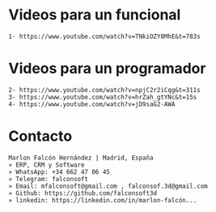 # Videos para un funcional
 ``` 
1- https://www.youtube.com/watch?v=TNkiOZY8MhE&t=783s
 ``` 
 
 
# Videos para un programador
 ``` 
2- https://www.youtube.com/watch?v=npjC2r2iCqg&t=311s
3- https://www.youtube.com/watch?v=hrZah_gtYNc&t=15s
4- https://www.youtube.com/watch?v=jD9saG2-AWA
 ```
 
 # Contacto
  ``` 
 Marlon Falcón Hernández | Madrid, España
» ERP, CRM y Software
» WhatsApp: +34 662 47 06 45
» Telegram: falconsoft
» Email: mfalconsoft@gmail.com , falconsof.3d@gmail.com
» Github: https://github.com/falconsoft3d
» linkedin: https://linkedin.com/in/marlon-falcón...
  ``` 
 
 
